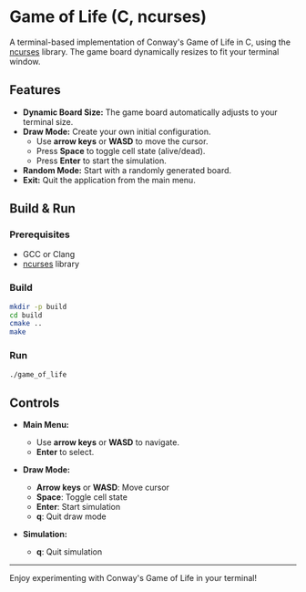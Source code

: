 # Game of Life (C, ncurses)

A terminal-based implementation of Conway's Game of Life in C, using the [ncurses](https://invisible-island.net/ncurses/) library. The game board dynamically resizes to fit your terminal window.

## Features

- **Dynamic Board Size:** The game board automatically adjusts to your terminal size.
- **Draw Mode:** Create your own initial configuration.
  - Use **arrow keys** or **WASD** to move the cursor.
  - Press **Space** to toggle cell state (alive/dead).
  - Press **Enter** to start the simulation.
- **Random Mode:** Start with a randomly generated board.
- **Exit:** Quit the application from the main menu.

## Build & Run

### Prerequisites

- GCC or Clang
- [ncurses](https://invisible-island.net/ncurses/) library

### Build

```sh
mkdir -p build
cd build
cmake ..
make
```

### Run

```sh
./game_of_life
```

## Controls

- **Main Menu:**  
  - Use **arrow keys** or **WASD** to navigate.
  - **Enter** to select.

- **Draw Mode:**  
  - **Arrow keys** or **WASD**: Move cursor  
  - **Space**: Toggle cell state  
  - **Enter**: Start simulation  
  - **q**: Quit draw mode

- **Simulation:**  
  - **q**: Quit simulation


---

Enjoy experimenting with Conway's Game of Life in your terminal!